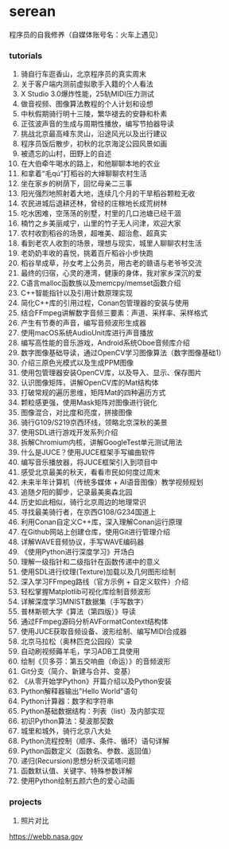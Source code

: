 # serean
程序员的自我修养（自媒体账号名：火车上遇见）


### tutorials

1. 骑自行车逛香山，北京程序员的真实周末
2. 关于客户端内测前虚拟歌手入籍的个人看法
3. X Studio 3.0爆炸性能，25轨MIDI压力测试
4. 做音视频、图像算法教程的个人计划和设想
5. 中秋假期骑行明十三陵，繁华褪去的安静和朴素
6. 正弦波声音的生成与周期性播放，编写节拍器导读
7. 挑战北京最高峰东灵山，沿途风光以及出行建议
8. 程序员饭后散步，初秋的北京海淀公园风景如画
9. 被遗忘的山村，田野上的自述
10. 在大伯牵牛喝水的路上，和他聊聊本地的农业
11. 和拿着“毛qú”打稻谷的大婶聊聊农村生活
12. 坐在家乡的树荫下，回忆母亲二三事
13. 阳光强烈地照射着大地，连续几个月的干旱稻谷颗粒无收
14. 农民进城后退耕还林，曾经的庄稼地长成荒树林
15. 吃水困难，空荡荡的别墅，村里的几口池塘已经干涸
16. 楠竹之乡美丽咸宁，山里的竹子无人问津，欢迎大家
17. 农村收割稻谷的场景，超唯美、超治愈、超真实
18. 看到老农人收割的场景，理想与现实，城里人聊聊农村生活
19. 老奶奶丰收的喜悦，挑着百斤稻谷小步快跑
20. 稻谷旱成草，孙女考上公务员，用古老的赣语与老爷爷交流
21. 最终的归宿，心灵的港湾，健康的身体，我对家乡深沉的爱
22. C语言malloc函数族以及memcpy/memset函数介绍
23. C++智能指针以及引用计数原理实现
24. 简化C++库的引用过程，Conan包管理器的安装与使用
25. 结合FFmpeg讲解数字音频三要素：声道、采样率、采样格式
26. 产生有节奏的声音，编写音频波形生成器
27. 使用macOS系统AudioUnit库进行声音播放
28. 编写高性能的音乐游戏，Android系统Oboe音频库介绍
29. 数字图像基础导读，通过OpenCV学习图像算法（数字图像基础1）
30. 介绍三原色光模式以及生成PPM图像
31. 使用包管理器安装OpenCV库，以及导入、显示、保存图片
32. 认识图像矩阵，讲解OpenCV库的Mat结构体
33. 打破常规的遍历思维，矩阵Mat的四种遍历方式
34. 颗粒感更强，使用Mask矩阵对图像进行锐化
35. 图像混合，对比度和亮度，拼接图像
36. 骑行G109/S219京西环线，领略北京深秋的美景
37. 使用SDL进行游戏开发系列介绍
38. 拆解Chromium内核，讲解GoogleTest单元测试用法
39. 什么是JUCE？使用JUCE框架手写编曲软件
40. 编写音乐播放器，将JUCE框架引入到项目中
41. 感受北京最美的秋天，看看市民如何度过周末
42. 未来半年计算机（传统多媒体 + AI语音图像）教学视频规划
43. 追随夕阳的脚步，记录最美奥森北园
44. 历史如此相似，骑行北京周边的地理常识
45. 寻找最美骑行者，在京西G108/G234国道上
46. 利用Conan自定义C++库，深入理解Conan运行原理
47. 在Github网站上创建仓库，使用Git进行管理介绍
48. 详解WAVE音频协议，手写WAVE编码器
49. 《使用Python进行深度学习》开场白
50. 理解一级指针和二级指针在函数传递中的意义
51. 使用SDL进行纹理(Texture)加载以及几何图形绘制
52. 深入学习FFmpeg路线（官方示例 + 自定义软件）介绍
53. 轻松掌握Matplotlib可视化库绘制音频波形
54. 详解深度学习MNIST数据集（手写数字）
55. 普林斯顿大学《算法（第四版）》导读
56. 通过FFmpeg源码分析AVFormatContext结构体
57. 使用JUCE获取音频设备、波形绘制、编写MIDI合成器
58. 北京马拉松（奥林匹克公园段）实录
59. 自动刷视频薅羊毛，学习ADB工具使用
60. 绘制《贝多芬：第五交响曲（命运）》的音频波形
61. Git分支（简介、新建与合并、变基）
62. 《从零开始学Python》开篇介绍以及Python安装
63. Python解释器输出"Hello World"语句
64. Python计算器：数字和字符串
65. Python基础数据结构：列表（list）及内部实现
66. 初识Python算法：斐波那契数
67. 城里和城外，骑行北京八大处
68. Python流程控制（顺序、条件、循环）语句详解
69. Python函数定义（函数名、参数、返回值）
70. 递归(Recursion)思想分析汉诺塔问题
71. 函数默认值、关键字、特殊参数详解
72. 使用Python绘制五颜六色的爱心动画


### projects

1. 照片对比

https://webb.nasa.gov

